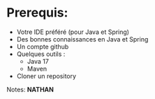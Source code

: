 <!-- .slide: -->

# Prerequis:


* Votre IDE préféré (pour Java et Spring)
* Des bonnes connaissances en Java et Spring
* Un compte github
* Quelques outils :
  * Java 17
  * Maven
* Cloner un repository

Notes:
**NATHAN**

